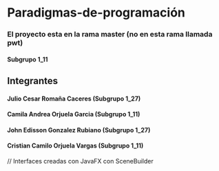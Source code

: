 # Paradigmas-de-programación
### El proyecto esta en la rama master (no en esta rama llamada pwt)
#### Subgrupo 1_11

## Integrantes
#### Julio Cesar Romaña Caceres (Subgrupo 1_27)
#### Camila Andrea Orjuela Garcia (Subgrupo 1_11)
#### John Edisson Gonzalez Rubiano (Subgrupo 1_27)
#### Cristian Camilo Orjuela Vargas (Subgrupo 1_11)

// Interfaces creadas con JavaFX con SceneBuilder


